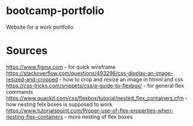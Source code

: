 # bootcamp-portfolio

Website for a work portfolio

# Sources

https://www.figma.com - for quick wireframe
https://stackoverflow.com/questions/493296/css-display-an-image-resized-and-cropped - how to crop and resize an image in htmnl and css
https://css-tricks.com/snippets/css/a-guide-to-flexbox/ - for general flex commands
https://www.quackit.com/css/flexbox/tutorial/nested_flex_containers.cfm - how nesting felx boxes is supposed to work
https://www.tutorialspoint.com/Proper-use-of-flex-properties-when-nesting-flex-containers - more nesting of flex boxes
